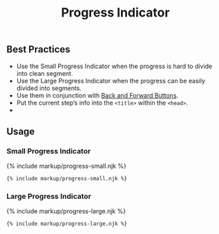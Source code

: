 ﻿---
title: Progress Indicator
summary: Progress Indicators show users their place in a multi-step process.
tags: components
layout: guide
eleventyNavigation:
  key: Progress Indicator
  parent: Components
  order: 250
  excerpt: Progress Indicators show users their place in a multi-step process.
  img: /img/illustrations/illus-progress-indicators.svg
---

## Best Practices

- Use the Small Progress Indicator when the progress is hard to divide into clean segment.
- Use the Large Progress Indicator when the progress can be easily divided into segments.
- Use them in conjunction with [Back and Forward Buttons](/components/back-and-forward-buttons).
- Put the current step’s info into the `<title>` within the `<head>`.
- 

## Usage

### Small Progress Indicator

{% include markup/progress-small.njk %}

``` html
{% include markup/progress-small.njk %}
```

### Large Progress Indicator

{% include markup/progress-large.njk %}

``` html
{% include markup/progress-large.njk %}
```
